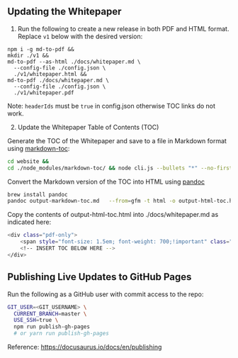 ## Updating the Whitepaper

1. Run the following to create a new release in both PDF and HTML format. Replace `v1` below with the desired version:

```
npm i -g md-to-pdf &&
mkdir ./v1 &&
md-to-pdf --as-html ./docs/whitepaper.md \
  --config-file ./config.json \
  ./v1/whitepaper.html &&
md-to-pdf ./docs/whitepaper.md \
  --config-file ./config.json \
  ./v1/whitepaper.pdf
```

Note: `headerIds` must be `true` in config.json otherwise TOC links do not work.

2. Update the Whitepaper Table of Contents (TOC)

Generate the TOC of the Whitepaper and save to a file in Markdown format using [markdown-toc](https://github.com/jonschlinkert/markdown-toc):

```bash
cd website &&
cd ./node_modules/markdown-toc/ && node cli.js --bullets "*" --no-firsth1 ../../../docs/whitepaper.md > ../../../output-markdown-toc.md && cd ../../../
```

Convert the Markdown version of the TOC into HTML using [pandoc](https://pandoc.org/)

```bash
brew install pandoc
pandoc output-markdown-toc.md   --from=gfm -t html -o output-html-toc.html
```

Copy the contents of output-html-toc.html into ./docs/whitepaper.md as indicated here:

```bash
<div class="pdf-only">
    <span style="font-size: 1.5em; font-weight: 700;!important" class="pdf-only">Table of Contents</span>
    <!-- INSERT TOC BELOW HERE -->
</div>
```

## Publishing Live Updates to GitHub Pages

Run the following as a GitHub user with commit access to the repo:

```bash
GIT_USER=<GIT_USERNAME> \
  CURRENT_BRANCH=master \
  USE_SSH=true \
  npm run publish-gh-pages
  # or yarn run publish-gh-pages
```

Reference: https://docusaurus.io/docs/en/publishing
